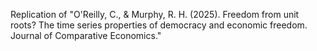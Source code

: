 Replication of "O'Reilly, C., & Murphy, R. H. (2025). Freedom from unit roots? The time series properties of democracy and economic freedom. Journal of Comparative Economics."
